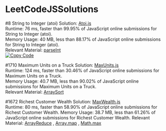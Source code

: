 # LeetCodeJSSolutions


#8 String to Integer (atoi) 
Solution: [Atoi.js](./Atoi.js) <br />
Runtime: 76 ms, faster than 99.95% of JavaScript online submissions for String to Integer (atoi). <br />
Memory Usage: 40 MB, less than 88.17% of JavaScript online submissions for String to Integer (atoi). <br />
Relevant Material: [parseInt](https://developer.mozilla.org/en-US/docs/Web/JavaScript/Reference/Global_Objects/parseInt) <br />
[![Copy Code](https://cdn.jsdelivr.net/gh/lalit2005/copii@master/assets/copy.svg)](https://copii.vercel.app/?ct=%20%20¬ß≈/**¬ß≈%20*%20@param%20{string}%20s¬ß≈%20*%20@return%20{number}¬ß≈%20*/¬ß≈var%20myAtoi%20¬Ωœ%20function(s)%20{¬ß≈%20%20%20%20var%20out%20¬Ωœ%20s.trimStart();¬ß≈%20%20%20%20var%20limit%20¬Ωœ%20Math.pow(2,31)¬ß≈%20%20%20%20out%20¬Ωœ%20parseInt(out)¬ß≈%20%20%20%20if(isNaN(out)){¬ß≈%20%20%20%20%20%20%20%20return%200;¬ß≈%20%20%20%20}else{¬ß≈%20%20%20%20%20%20%20%20if(out>¬Ωœ-limit%20¬Ω≈¬Ω≈%20out<¬Ωœlimit-1){¬ß≈%20%20%20%20%20%20%20%20%20%20%20%20return%20out;¬ß≈%20%20%20%20%20%20%20%20}else%20if(out<-limit){¬ß≈%20%20%20%20%20%20%20%20%20%20%20%20return%20-limit¬ß≈%20%20%20%20%20%20%20%20}else{¬ß≈%20%20%20%20%20%20%20%20%20%20%20%20return%20limit-1¬ß≈%20%20%20%20%20%20%20%20}¬ß≈%20%20%20%20}¬ß≈};&tm=wt&lg=)

#1710 Maximum Units on a Truck
Solution: [MaxUnits.js](./MaxUnits.js) <br />
Runtime: 124 ms, faster than 30.46% of JavaScript online submissions for Maximum Units on a Truck. <br />
Memory Usage: 40.7 MB, less than 90.02% of JavaScript online submissions for Maximum Units on a Truck. <br />
Relevant Material: [ArraySort](https://developer.mozilla.org/en-US/docs/Web/JavaScript/Reference/Global_Objects/Array/sort) <br />

#1672 Richest Customer Wealth
Solution: [MaxWealth.js](./MaxWealth.js) <br />
Runtime: 80 ms, faster than 58.90% of JavaScript online submissions for Richest Customer Wealth.
Memory Usage: 38.7 MB, less than 61.26% of JavaScript online submissions for Richest Customer Wealth.
Relevant Material: [ArrayReduce](https://developer.mozilla.org/en-US/docs/Web/JavaScript/Reference/Global_Objects/Array/reduce) , [Array.map](https://developer.mozilla.org/en-US/docs/Web/JavaScript/Reference/Global_Objects/Array/map) , [Math.max](https://developer.mozilla.org/en-US/docs/Web/JavaScript/Reference/Global_Objects/Math/max) <br />
